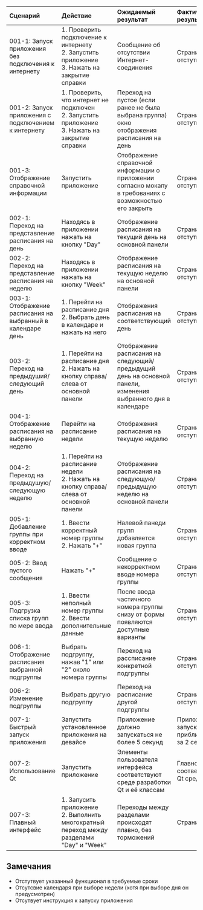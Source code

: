 |Cценарий|Действие|Ожидаемый результат|Фактический результат| Оценка|
|:---|:---|:---|:---|:---|
|001-1: Запуск приложения без подключения к интернету|1. Проверить подключение к интернету <br /> 2. Запустить приложение <br /> 3. Нажать на закрытие справки|Сообщение об отсутствии Интернет-соединения|Страница отстутвует|Тест не пройден|
|001-2: Запуск приложения с подключением к интернету|1. Проверить, что интернет не подключен <br /> 2. Запустить приложение <br /> 3. Нажать на закрытие справки|Переход на пустое (если ранее не была выбрана группа) окно отображения расписания на день|Страница отстутвует|Тест не пройден|
|001-3: Отображение справочной информации|Запустить приложение|Отображение справочной информации о приложении согласно мокапу в требованиях с возможностью его закрыть|Страница отстутвует|Тест не пройден|
|002-1: Переход на представление расписания на день|Находясь в приложении нажать на кнопку "Day"|Отображение расписания на текущий день на основной панели|Страница отстутвует|Тест не пройден|
|002-2: Переход на представление расписания на неделю|Находясь в приложении нажать на кнопку "Week"|Отображение расписания на текущую неделю на основной панели|Страница отстутвует|Тест не пройден|
|003-1: Отображение расписания на выбранный в календаре день|1. Перейти на расписание дня <br /> 2. Выбрать день в календаре и нажать на него|Отображения расписания на соответствующий день|Страница отстутвует|Тест не пройден|
|003-2: Переход на предыдуший/следующий день|1. Перейти на расписание дня <br /> 2. Нажать на кнопку справа/слева от основной панели|Отображение расписания на следующий/предыдущий день на основной панели, изменения выбранного дня в календаре|Страница отстутвует|Тест не пройден|
|004-1: Отображение расписания на выбранную неделю|Перейти на расписание недели <br />|Отображения расписания на текущую неделю|Страница отстутвует|Тест не пройден|
|004-2: Переход на предыдушую/следующую неделю|1. Перейти на расписание недели <br /> 2. Нажать на кнопку справа/слева от основной панели|Отображение расписания на следующую/предыдущую неделю на основной панели|Страница отстутвует|Тест не пройден|
|005-1: Добавление группы при корректном вводе|1. Ввести корректный номер группы <br /> 2. Нажать "+"|Налевой панеди групп добавляется новая группа|Страница отстутвует|Тест не пройден|
|005-2: Ввод пустого сообщения|Нажать "+"|Сообщение о некорректном вводе номера группы|Страница отстутвует|Тест не пройден|
|005-3: Подгрузка списка групп по мере ввода|1. Ввести неполный номер группы <br /> 2. Ввести дополнительные данные|После ввода частичного номера группы снизу от формы появляются доступные варианты|Страница отстутвует|Тест не пройден|
|006-1: Отображение расписания выбранной подгруппы|Выбрать подгруппу, нажав "1" или "2" около номера группы|Переход на рассписание конкретной подгруппы|Страница отстутвует|Тест не пройден|
|006-2: Изменение подгруппы|Выбрать другую подгруппу|Переход на расписание другой подгруппы|Страница отстутвует|Тест не пройден|
|007-1: Быстрый запуск приложения|Запустить установленное приложения на девайсе|Приложение должно запускаться не более 5 секунд|Приложение запускается приблизительно за 2 секунды|Тест пройден|
|007-2: Использование Qt|Запустить приложение|Элементы пользователя интерфейса соответствуют среде разработки Qt и её классам|Главное окно соответствует Qt среде|Тест пройден|
|007-3: Плавный интерфейс|1. Запусить приложение <br /> 2. Выполнить многократный переход между разделами "Day" и "Week"|Переходы между разделами происходят плавно, без торможений|Страниц нет|Тест не пройден|


## Замечания
* Отстутвует указанный функционал в требуемые сроки
* Отсутсвие календаря при выборе недели (хотя при выборе дня он предусмотрен)
* Отсутвует инструкция к запуску приложения
